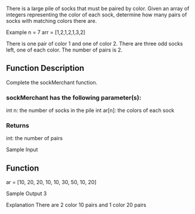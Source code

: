 There is a large pile of socks that must be paired by color. Given an array of integers representing the color of each sock, determine how many pairs of socks with matching colors there are.

Example
n = 7
arr = [1,2,1,2,1,3,2]

There is one pair of color 1 and one of color 2. There are three odd socks left, one of each color. The number of pairs is 2.

## Function Description
Complete the sockMerchant function.

### sockMerchant has the following parameter(s):
int n: the number of socks in the pile
int ar[n]: the colors of each sock

### Returns
int: the number of pairs


Sample Input

Function
--------
ar = [10, 20, 20, 10, 10, 30, 50, 10, 20]

Sample Output
3

Explanation
There are 2 color 10 pairs and 1 color 20 pairs